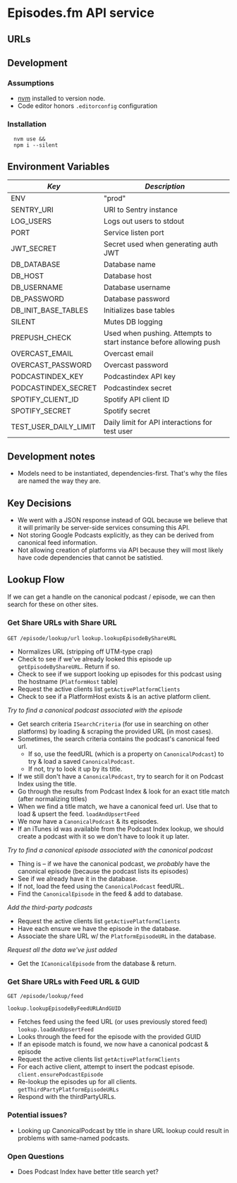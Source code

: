 # Episodes.fm API service

## URLs

## Development

### Assumptions

- [nvm](https://github.com/nvm-sh/nvm) installed to version node.
- Code editor honors `.editorconfig` configuration

### Installation

```
  nvm use &&
  npm i --silent
```

## Environment Variables

| _Key_                 | _Description_                                                      |
| --------------------- | ------------------------------------------------------------------ |
| ENV                   | "prod"                                                             |
| SENTRY_URI            | URI to Sentry instance                                             |
| LOG_USERS             | Logs out users to stdout                                           |
| PORT                  | Service listen port                                                |
| JWT_SECRET            | Secret used when generating auth JWT                               |
| DB_DATABASE           | Database name                                                      |
| DB_HOST               | Database host                                                      |
| DB_USERNAME           | Database username                                                  |
| DB_PASSWORD           | Database password                                                  |
| DB_INIT_BASE_TABLES   | Initializes base tables                                            |
| SILENT                | Mutes DB logging                                                   |
| PREPUSH_CHECK         | Used when pushing. Attempts to start instance before allowing push |
| OVERCAST_EMAIL        | Overcast email                                                     |
| OVERCAST_PASSWORD     | Overcast password                                                  |
| PODCASTINDEX_KEY      | Podcastindex API key                                               |
| PODCASTINDEX_SECRET   | Podcastindex secret                                                |
| SPOTIFY_CLIENT_ID     | Spotify API client ID                                              |
| SPOTIFY_SECRET        | Spotify secret                                                     |
| TEST_USER_DAILY_LIMIT | Daily limit for API interactions for test user                     |

## Development notes

- Models need to be instantiated, dependencies-first. That's why the files are named the way they are.

## Key Decisions

- We went with a JSON response instead of GQL because we believe that it will primarily be server-side services consuming this API.
- Not storing Google Podcasts explicitly, as they can be derived from canonical feed information.
- Not allowing creation of platforms via API because they will most likely have code dependencies that cannot be satistied.

## Lookup Flow

If we can get a handle on the canonical podcast / episode, we can then search for these on other sites.

### Get Share URLs with Share URL

`GET /episode/lookup/url`
`lookup.lookupEpisodeByShareURL`

- Normalizes URL (stripping off UTM-type crap)
- Check to see if we've already looked this episode up `getEpisodeByShareURL`. Return if so.
- Check to see if we support looking up episodes for this podcast using the hostname (`PlatformHost` table)
- Request the active clients list `getActivePlatformClients`
- Check to see if a PlatformHost exists & is an active platform client.

_Try to find a canonical podcast associated with the episode_

- Get search criteria `ISearchCriteria` (for use in searching on other platforms) by loading & scraping the provided URL (in most cases).
- Sometimes, the search criteria contains the podcast's canonical feed url.
  - If so, use the feedURL (which is a property on `CanonicalPodcast`) to try & load a saved `CanonicalPodcast`.
  - If not, try to look it up by its title.
- If we still don't have a `CanonicalPodcast`, try to search for it on Podcast Index using the title.
- Go through the results from Podcast Index & look for an exact title match (after normalizing titles)
- When we find a title match, we have a canonical feed url. Use that to load & upsert the feed. `loadAndUpsertFeed`
- We now have a `CanonicalPodcast` & its episodes.
- If an iTunes id was available from the Podcast Index lookup, we should create a podcast with it so we don't have to look it up later.

_Try to find a canonical episode associated with the canonical podcast_

- Thing is – if we have the canonical podcast, we _probably_ have the canonical episode (because the podcast lists its episodes)
- See if we already have it in the database.
- If not, load the feed using the `CanonicalPodcast` feedURL.
- Find the `CanonicalEpisode` in the feed & add to database.

_Add the third-party podcasts_

- Request the active clients list `getActivePlatformClients`
- Have each ensure we have the episode in the database.
- Associate the share URL w/ the `PlatformEpisodeURL` in the database.

_Request all the data we've just added_

- Get the `ICanonicalEpisode` from the database & return.

### Get Share URLs with Feed URL & GUID

`GET /episode/lookup/feed`

`lookup.lookupEpisodeByFeedURLAndGUID`

- Fetches feed using the feed URL (or uses previously stored feed) `lookup.loadAndUpsertFeed`
- Looks through the feed for the episode with the provided GUID
- If an episode match is found, we now have a canonical podcast & episode
- Request the active clients list `getActivePlatformClients`
- For each active client, attempt to insert the podcast episode. `client.ensurePodcastEpisode`
- Re-lookup the episodes up for all clients. `getThirdPartyPlatformEpisodeURLs`
- Respond with the thirdPartyURLs.

### Potential issues?
- Looking up CanonicalPodcast by title in share URL lookup could result in problems with same-named podcasts.

### Open Questions
- Does Podcast Index have better title search yet?

